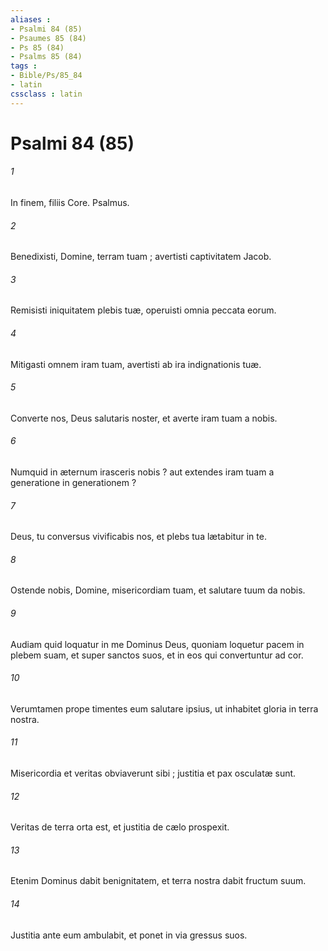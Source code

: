 ```yaml
---
aliases : 
- Psalmi 84 (85)
- Psaumes 85 (84)
- Ps 85 (84)
- Psalms 85 (84)
tags : 
- Bible/Ps/85_84
- latin
cssclass : latin
---
```


# Psalmi 84 (85)

###### 1
In finem, filiis Core. Psalmus.
###### 2
Benedixisti, Domine, terram tuam ; avertisti captivitatem Jacob.
###### 3
Remisisti iniquitatem plebis tuæ, operuisti omnia peccata eorum.
###### 4
Mitigasti omnem iram tuam, avertisti ab ira indignationis tuæ.
###### 5
Converte nos, Deus salutaris noster, et averte iram tuam a nobis.
###### 6
Numquid in æternum irasceris nobis ? aut extendes iram tuam a generatione in generationem ?
###### 7
Deus, tu conversus vivificabis nos, et plebs tua lætabitur in te.
###### 8
Ostende nobis, Domine, misericordiam tuam, et salutare tuum da nobis.
###### 9
Audiam quid loquatur in me Dominus Deus, quoniam loquetur pacem in plebem suam, et super sanctos suos, et in eos qui convertuntur ad cor.
###### 10
Verumtamen prope timentes eum salutare ipsius, ut inhabitet gloria in terra nostra.
###### 11
Misericordia et veritas obviaverunt sibi ; justitia et pax osculatæ sunt.
###### 12
Veritas de terra orta est, et justitia de cælo prospexit.
###### 13
Etenim Dominus dabit benignitatem, et terra nostra dabit fructum suum.
###### 14
Justitia ante eum ambulabit, et ponet in via gressus suos.
